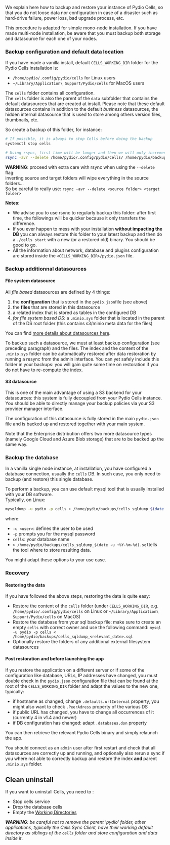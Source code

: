 We explain here how to backup and restore your instance of Pydio Cells, so that you do not loose data nor configuration in case of a disaster such as hard-drive failure, power loss, bad upgrade process, etc.

This procedure is adapted for simple mono-node installation. If you have made multi-node installation, be aware that you must backup both storage and datasource for each one of your nodes.

### Backup configuration and default data location

If you have made a vanilla install, default `CELLS_WORKING_DIR` folder for the Pydio Cells installation is:

- `/home/pydio/.config/pydio/cells` for Linux users
- `~/Library/Application\ Support/Pydio/cells` for MacOS users

The `cells` folder contains all configuration.  
The `cells` folder is also the parent of the `data` subfolder that contains the default datasources that are created at install. Please note that these default datasources contains in addition to the default _business_ datasources, the hidden internal datasource that is used to store among others version files, thumbnails, etc.

So create a backup of this folder, for instance:

```sh
# If possible, it is always to stop Cells before doing the backup
systemctl stop cells

# Using rsync, first time will be longer and then we will only incrementally add and/or remove new files
rsync -avr --delete /home/pydio/.config/pydio/cells/ /home/pydio/backups/cells
```

**WARNING**: proceed with extra care with rsync when using the `--delete` flag:  
inverting source and target folders will wipe everything in the source folders...  
So be careful to really use: `rsync -avr --delete <source folder> <target folder>`

**Notes**:

- We advise you to use rsync to regularly backup this folder: after first time, the followings will be quicker because it only transfers the difference.
- If you ever happen to mess with your installation **without impacting the DB** you can always restore this folder to your latest backup and then do a `./cells start` with a new (or a restored old) binary. You should be good to go.
- All the information about network, database and plugins configuration are stored inside the `<CELLS_WORKING_DIR>/pydio.json` file.

### Backup additionnal datasources

#### File system datasource

All _file based_  datasources are defined by 4 things:

1. the **configuration** that is stored in the `pydio.json`file (see above)
1. the **files** that are stored in this datasource
1. a related index that is stored as tables in the configured DB
1. _for file system based DS_: a `.minio.sys` folder that is located in the parent of the DS root folder (this contains s3/minio meta data for the files)

You can find [more details about datasources here](../../developer-guide/data).

To backup such a datasource, we must at least backup configuration (see preceding paragraph) and the files.
The index and the content of the `.minio.sys` folder can be automatically restored after data restoration by running a resync from the admin interface.
You can yet safely include this folder in your backups: you will gain quite some time on restoration if you do not have to re-compute the index.

#### S3 datasource

This is one of the main advantage of using a S3 backend for your datasources: this system is fully decoupled from your Pydio Cells instance.
You should be able to directly manage your backup policies via your S3 provider manager interface.

The configuration of this datasource is fully stored in the main `pydio.json` file and is backed up and restored together with your main system.

Note that the Enterprise distribution offers two more datasource types (namely Google Cloud and Azure Blob storage) that are to be backed up the same way.

### Backup the database

In a vanilla single node instance, at installation, you have configured a database connection, usually the `cells` DB. In such case, you only need to backup (and restore) this single database.

To perform a backup, you can use default mysql tool that is usually installed with your DB software.  
Typically, on Linux:

```sh
mysqldump -u pydio -p cells > /home/pydio/backups/cells_sqldump_$(date -u +%Y-%m-%d).sql
```

where:

- `-u <user>`: defines the user to be used
- `-p` prompts you for the mysql password
- `cells`: your database name
- `> /home/pydio/backups/cells_sqldump_$(date -u +%Y-%m-%d).sql`tells the tool where to store resulting data.

You might adapt these options to your use case.

### Recovery

#### Restoring the data

If you have followed the above steps, restoring the data is quite easy:

- Restore the content of the `cells` folder (under `CELLS_WORKING_DIR`, e.g. `/home/pydio/.config/pydio/cells` on Linux or `~/Library/Application\ Support/Pydio/cells` on MacOS)
- Restore the database from your sql backup file: make sure to create an empty `cells` with correct owner and use the following command:
  `mysql -u pydio -p cells < /home/pydio/backups/cells_sqldump_<relevant_date>.sql`
- Optionally restore the folders of any additional external filesystem datasources

#### Post restoration and before launching the app

If you restore the application on a different server or if some of the configuration like database, URLs, IP addresses have changed, you must double check in the `pydio.json` configuration file that can be found at the root of the `CELLS_WORKING_DIR` folder and adapt the values to the new one, typically:

- if hostname as changed, change `.defaults.urlInternal` property, you might also want to check `.PeerAdress` property of the various DS
- if public URL has changed, you have to change all occurrences of it (currently 4 in v1.4 and newer)
- if DB configuration has changed: adapt `.databases.dsn` property

You can then retrieve the relevant Pydio Cells binary and simply relaunch the app.

You should connect as an `admin` user after first restart and check that all datasources are correctly up and running, and optionally also rerun a sync if you where not able to correctly backup and restore the index **and** parent `.minio.sys` folder.

## Clean uninstall

If you want to uninstall Cells, you need to :

- Stop cells service
- Drop the database cells
- Empty the [Working Directories](./working-directories)

_**WARNING**: be careful not to remove the parent 'pydio' folder, other applications, typically the Cells Sync Client, have their working default directory as siblings of the `cells` folder and store configuration and data inside it_.
